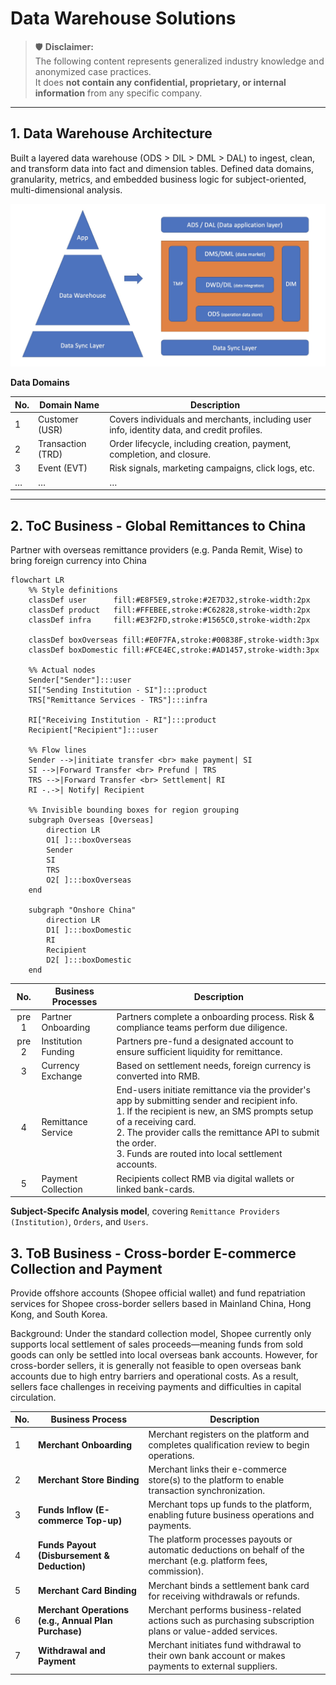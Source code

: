 # Data Warehouse Solutions

> 🛡️ **Disclaimer:**  
> The following content represents generalized industry knowledge and anonymized case practices.  
> It does **not contain any confidential, proprietary, or internal information** from any specific company.

---

## 1. Data Warehouse Architecture 

Built a layered data warehouse (ODS > DIL > DML > DAL) to ingest, clean, and transform data into fact and dimension tables. Defined data domains, granularity, metrics, and embedded business logic for subject-oriented, multi-dimensional analysis.

<div align="center">
  <img src="docs/dwh-1.jpg" alt="Diagram" width="700">
</div>

**Data Domains**

| No. | Domain Name    | Description |
|-----|----------------|-------------|
| 1   | Customer (USR) | Covers individuals and merchants, including user info, identity data, and credit profiles. |
| 2   | Transaction (TRD) | Order lifecycle, including creation, payment, completion, and closure. |
| 3   | Event (EVT)    | Risk signals, marketing campaigns, click logs, etc. |
| …   | …              | … |

---

## 2. ToC Business - Global Remittances to China

Partner with overseas remittance providers (e.g. Panda Remit, Wise) to bring foreign currency into China  

```mermaid
flowchart LR
    %% Style definitions
    classDef user      fill:#E8F5E9,stroke:#2E7D32,stroke-width:2px
    classDef product   fill:#FFEBEE,stroke:#C62828,stroke-width:2px
    classDef infra     fill:#E3F2FD,stroke:#1565C0,stroke-width:2px

    classDef boxOverseas fill:#E0F7FA,stroke:#00838F,stroke-width:3px
    classDef boxDomestic fill:#FCE4EC,stroke:#AD1457,stroke-width:3px

    %% Actual nodes
    Sender["Sender"]:::user
    SI["Sending Institution - SI"]:::product
    TRS["Remittance Services - TRS"]:::infra

    RI["Receiving Institution - RI"]:::product
    Recipient["Recipient"]:::user

    %% Flow lines
    Sender -->|initiate transfer <br> make payment| SI
    SI -->|Forward Transfer <br> Prefund | TRS
    TRS -->|Forward Transfer <br> Settlement| RI
    RI -.->| Notify| Recipient

    %% Invisible bounding boxes for region grouping
    subgraph Overseas [Overseas]
        direction LR
        O1[ ]:::boxOverseas
        Sender
        SI
        TRS
        O2[ ]:::boxOverseas
    end

    subgraph "Onshore China"
        direction LR
        D1[ ]:::boxDomestic
        RI
        Recipient
        D2[ ]:::boxDomestic
    end
```

| No. | Business Processes  | Description |
|:---:|---------------------|-------------|
| pre 1   | Partner Onboarding  | Partners complete a onboarding process. Risk & compliance teams perform due diligence. |
| pre 2   | Institution Funding | Partners pre-fund a designated account to ensure sufficient liquidity for remittance. |
| 3   | Currency Exchange   | Based on settlement needs, foreign currency is converted into RMB. |
| 4   | Remittance Service | End-users initiate remittance via the provider's app by submitting sender and recipient info.<br>1. If the recipient is new, an SMS prompts setup of a receiving card.<br>2. The provider calls the remittance API to submit the order.<br>3. Funds are routed into local settlement accounts. |
| 5   | Payment Collection  | Recipients collect RMB via digital wallets or linked bank-cards. |

**Subject-Specifc Analysis model**, covering `Remittance Providers (Institution)`, `Orders`, and `Users`.

## 3. ToB Business - Cross-border E-commerce Collection and Payment

Provide offshore accounts (Shopee official wallet) and fund repatriation services for Shopee cross-border sellers based in Mainland China, Hong Kong, and South Korea.

Background: Under the standard collection model, Shopee currently only supports local settlement of sales proceeds—meaning funds from sold goods can only be settled into local overseas bank accounts. However, for cross-border sellers, it is generally not feasible to open overseas bank accounts due to high entry barriers and operational costs. As a result, sellers face challenges in receiving payments and difficulties in capital circulation.

| No. | Business Process                    | Description                                                                                  |
|-----|-------------------------------------|----------------------------------------------------------------------------------------------|
| 1   | **Merchant Onboarding**            | Merchant registers on the platform and completes qualification review to begin operations.   |
| 2   | **Merchant Store Binding**         | Merchant links their e-commerce store(s) to the platform to enable transaction synchronization. |
| 3   | **Funds Inflow (E-commerce Top-up)** | Merchant tops up funds to the platform, enabling future business operations and payments.     |
| 4   | **Funds Payout (Disbursement & Deduction)** | The platform processes payouts or automatic deductions on behalf of the merchant (e.g. platform fees, commission). |
| 5   | **Merchant Card Binding**          | Merchant binds a settlement bank card for receiving withdrawals or refunds.                  |
| 6   | **Merchant Operations (e.g., Annual Plan Purchase)** | Merchant performs business-related actions such as purchasing subscription plans or value-added services. |
| 7   | **Withdrawal and Payment**         | Merchant initiates fund withdrawal to their own bank account or makes payments to external suppliers. |

